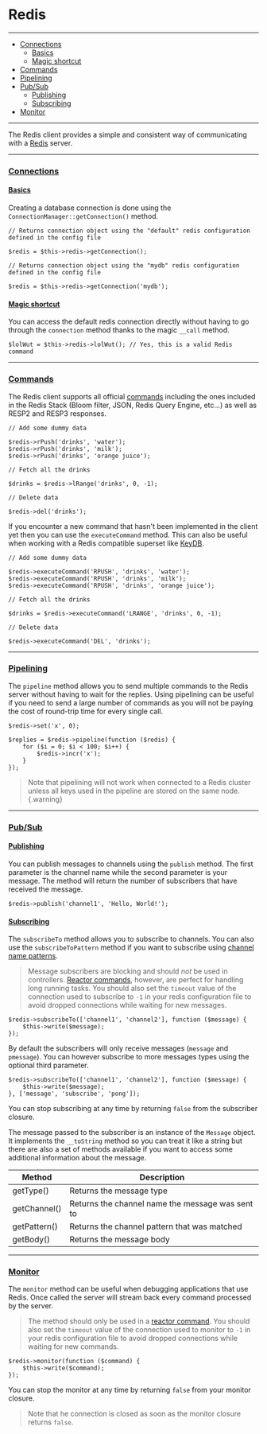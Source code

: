 # Redis

--------------------------------------------------------

* [Connections](#connections)
	- [Basics](#connections:basics)
	- [Magic shortcut](#connections:magic_shortcut)
* [Commands](#commands)
* [Pipelining](#pipelining)
* [Pub/Sub](#pub_sub)
	- [Publishing](#pub_sub:publishing)
	- [Subscribing](#pub_sub:subscribing)
* [Monitor](#monitor)

--------------------------------------------------------

The Redis client provides a simple and consistent way of communicating with a [Redis](https://redis.io) server.

--------------------------------------------------------

### <a id="connections" href="#connections">Connections</a>

#### <a id="connections:basics" href="#connections:basics">Basics</a>

Creating a database connection is done using the `ConnectionManager::getConnection()` method.

```
// Returns connection object using the "default" redis configuration defined in the config file

$redis = $this->redis->getConnection();

// Returns connection object using the "mydb" redis configuration defined in the config file

$redis = $this->redis->getConnection('mydb');
```

#### <a id="connections:magic_shortcut" href="#connections:magic_shortcut">Magic shortcut</a>

You can access the default redis connection directly without having to go through the `connection` method thanks to the magic `__call` method.

```
$lolWut = $this->redis->lolWut(); // Yes, this is a valid Redis command
```

--------------------------------------------------------

### <a id="commands" href="#commands">Commands</a>

The Redis client supports all official [commands](https://redis.io/docs/latest/commands/) including the ones included in the Redis Stack (Bloom filter, JSON, Redis Query Engine, etc...) as well as RESP2 and RESP3 responses.

```
// Add some dummy data

$redis->rPush('drinks', 'water');
$redis->rPush('drinks', 'milk');
$redis->rPush('drinks', 'orange juice');

// Fetch all the drinks

$drinks = $redis->lRange('drinks', 0, -1);

// Delete data

$redis->del('drinks');
```

If you encounter a new command that hasn't been implemented in the client yet then you can use the `executeCommand` method. This can also be useful when working with a Redis compatible superset like [KeyDB](https://docs.keydb.dev/).

```
// Add some dummy data

$redis->executeCommand('RPUSH', 'drinks', 'water');
$redis->executeCommand('RPUSH', 'drinks', 'milk');
$redis->executeCommand('RPUSH', 'drinks', 'orange juice');

// Fetch all the drinks

$drinks = $redis->executeCommand('LRANGE', 'drinks', 0, -1);

// Delete data

$redis->executeCommand('DEL', 'drinks');
```

--------------------------------------------------------

### <a id="pipelining" href="#pipelining">Pipelining</a>

The `pipeline` method allows you to send multiple commands to the Redis server without having to wait for the replies. Using pipelining can be useful if you need to send a large number of commands as you will not be paying the cost of round-trip time for every single call.

```
$redis->set('x', 0);

$replies = $redis->pipeline(function ($redis) {
	for ($i = 0; $i < 100; $i++) {
		$redis->incr('x');
	}
});
```

> Note that pipelining will not work when connected to a Redis cluster unless all keys used in the pipeline are stored on the same node.
{.warning}

--------------------------------------------------------

### <a id="pub_sub" href="#pub_sub">Pub/Sub</a>

#### <a id="pub_sub:publishing" href="#pub_sub:publishing">Publishing</a>

You can publish messages to channels using the `publish` method. The first parameter is the channel name while the second parameter is your message. The method will return the number of subscribers that have received the message.

```
$redis->publish('channel1', 'Hello, World!');
```

#### <a id="pub_sub:subscribing" href="#pub_sub:subscribing">Subscribing</a>

The `subscribeTo` method allows you to subscribe to channels. You can also use the `subscribeToPattern` method if you want to subscribe using [channel name patterns](https://redis.io/commands/psubscribe).

> Message subscribers are blocking and should *not* be used in controllers. [Reactor commands](:base_url:/docs/:version:/command-line:commands), however, are perfect for handling long running tasks. You should also set the `timeout` value of the connection used to subscribe to `-1` in your redis configuration file to avoid dropped connections while waiting for new messages.

```
$redis->subscribeTo(['channel1', 'channel2'], function ($message) {
	$this->write($message);
});
```

By default the subscribers will only receive messages (`message` and `pmessage`). You can however subscribe to more messages types using the optional third parameter.

```
$redis->subscribeTo(['channel1', 'channel2'], function ($message) {
	$this->write($message);
}, ['message', 'subscribe', 'pong']);
```

You can stop subscribing at any time by returning `false` from the subscriber closure.

The message passed to the subscriber is an instance of the `Message` object. It implements the `__toString` method so you can treat it like a string but there are also a set of methods available if you want to access some additional information about the message.

| Method       | Description                                      |
|--------------|--------------------------------------------------|
| getType()    | Returns the message type                         |
| getChannel() | Returns the channel name the message was sent to |
| getPattern() | Returns the channel pattern that was matched     |
| getBody()    | Returns the message body                         |

--------------------------------------------------------

### <a id="monitor" href="#monitor">Monitor</a>

The `monitor` method can be useful when debugging applications that use Redis. Once called the server will stream back every command processed by the server.

> The method should only be used in a [reactor command](:base_url:/docs/:version:/command-line:commands). You should also set the `timeout` value of the connection used to monitor to `-1` in your redis configuration file to avoid dropped connections while waiting for new commands.

```
$redis->monitor(function ($command) {
	$this->write($command);
});
```

You can stop the monitor at any time by returning `false` from your monitor closure.

> Note that he connection is closed as soon as the monitor closure returns `false`.